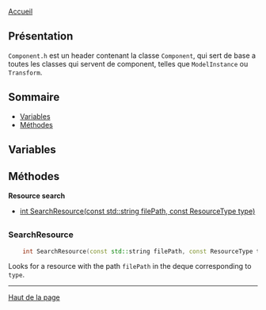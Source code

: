 [Accueil](Home.md)  

## Présentation

`Component.h` est un header contenant la classe `Component`, qui sert de base a toutes les classes qui servent de component, telles que `ModelInstance` ou `Transform`.  

## Sommaire

- [Variables](#variables-1)  
- [Méthodes](#méthodes-1)  

## <h2 id="Variables">Variables</h2>

## <h2 id="Méthodes">Méthodes</h2>

**Resource search**  
- [int SearchResource(const std::string filePath, const ResourceType type)](#searchresource-1)  

## <h3 id="SearchResource">SearchResource</h3>
```c++
	int SearchResource(const std::string filePath, const ResourceType type);
```

Looks for a resource with the path `filePath` in the deque corresponding to `type`.  

---

[Haut de la page](#présentation)  
